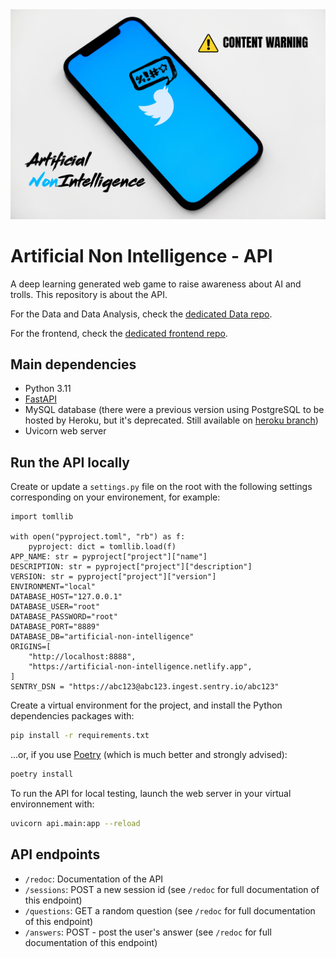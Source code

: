 <img src=/images/Cover_photo_Artifical_NonIntelligence.png>

# Artificial Non Intelligence - API

A deep learning generated web game to raise awareness about AI and trolls.
This repository is about the API.

For the Data and Data Analysis, check the [dedicated Data repo](https://github.com/bolinocroustibat/artificial-non-intelligence-data).

For the frontend, check the [dedicated frontend repo](https://github.com/bolinocroustibat/artificial-non-intelligence-frontend).


## Main dependencies

- Python 3.11
- [FastAPI](https://fastapi.tiangolo.com/)
- MySQL database (there were a previous version using PostgreSQL to be hosted by Heroku, but it's deprecated. Still available on [heroku branch](https://github.com/bolinocroustibat/artificial-non-intelligence-api/tree/heroku))
- Uvicorn web server


## Run the API locally

Create or update a `settings.py` file on the root with the following settings corresponding on your environement, for example:
```
import tomllib

with open("pyproject.toml", "rb") as f:
    pyproject: dict = tomllib.load(f)
APP_NAME: str = pyproject["project"]["name"]
DESCRIPTION: str = pyproject["project"]["description"]
VERSION: str = pyproject["project"]["version"]
ENVIRONMENT="local"
DATABASE_HOST="127.0.0.1"
DATABASE_USER="root"
DATABASE_PASSWORD="root"
DATABASE_PORT="8889"
DATABASE_DB="artificial-non-intelligence"
ORIGINS=[
    "http://localhost:8888",
    "https://artificial-non-intelligence.netlify.app",
]
SENTRY_DSN = "https://abc123@abc123.ingest.sentry.io/abc123"
```

Create a virtual environment for the project, and install the Python dependencies packages with:
```sh
pip install -r requirements.txt
```

...or, if you use [Poetry](https://python-poetry.org/) (which is much better and strongly advised):
```sh
poetry install
```

To run the API for local testing, launch the web server in your virtual environnement with:
```sh
uvicorn api.main:app --reload
```


## API endpoints

- `/redoc`: Documentation of the API
- `/sessions`: POST a new session id (see `/redoc` for full documentation of this endpoint)
- `/questions`: GET a random question (see `/redoc` for full documentation of this endpoint)
- `/answers`: POST - post the user's answer (see `/redoc` for full documentation of this endpoint)
